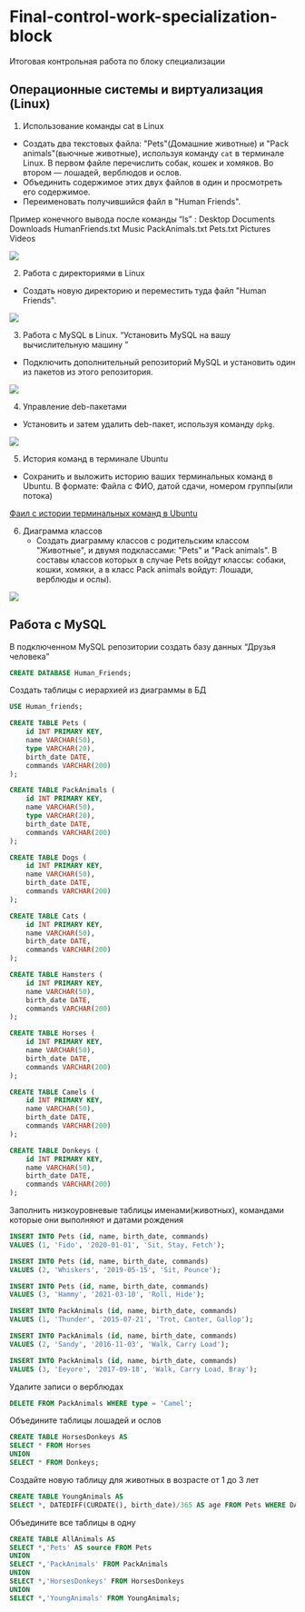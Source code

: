 # Final-control-work-specialization-block

Итоговая контрольная работа по блоку специализации

## Операционные системы и виртуализация (Linux)

1.  Использование команды cat в Linux

- Создать два текстовых файла: "Pets"(Домашние животные) и "Pack animals"(вьючные животные), используя команду `cat` в терминале Linux. В первом файле перечислить собак, кошек и хомяков. Во втором — лошадей, верблюдов и ослов.
- Объединить содержимое этих двух файлов в один и просмотреть его содержимое.
- Переименовать получившийся файл в "Human Friends".

Пример конечного вывода после команды “ls” :
Desktop Documents Downloads HumanFriends.txt Music PackAnimals.txt Pets.txt Pictures Videos

![](screens/task1_1.png)

2. Работа с директориями в Linux

- Создать новую директорию и переместить туда файл "Human Friends".

![](screens/task2_1.png)

3. Работа с MySQL в Linux. “Установить MySQL на вашу вычислительную машину ”

- Подключить дополнительный репозиторий MySQL и установить один из пакетов из этого репозитория.

![](screens/task3_1.png)

4. Управление deb-пакетами

- Установить и затем удалить deb-пакет, используя команду `dpkg`.

![](screens/task4_1.png)

5. История команд в терминале Ubuntu

- Сохранить и выложить историю ваших терминальных команд в Ubuntu.
  В формате: Файла с ФИО, датой сдачи, номером группы(или потока)

[Фаил с истории терминальных команд в Ubuntu](</docs/Зубрилин_АО_04_11(history).pdf>)

6. Диаграмма классов
   - Создать диаграмму классов с родительским классом "Животные", и двумя подклассами: "Pets" и "Pack animals".
     В составы классов которых в случае Pets войдут классы: собаки, кошки, хомяки, а в класс Pack animals войдут: Лошади, верблюды и ослы).

![](screens/task6_1.png)

## Работа с MySQL

В подключенном MySQL репозитории создать базу данных “Друзья
человека”

```sql
CREATE DATABASE Human_Friends;
```

Создать таблицы с иерархией из диаграммы в БД

```sql
USE Human_friends;

CREATE TABLE Pets (
    id INT PRIMARY KEY,
    name VARCHAR(50),
    type VARCHAR(20),
    birth_date DATE,
    commands VARCHAR(200)
);

CREATE TABLE PackAnimals (
    id INT PRIMARY KEY,
    name VARCHAR(50),
    type VARCHAR(20),
    birth_date DATE,
    commands VARCHAR(200)
);

CREATE TABLE Dogs (
    id INT PRIMARY KEY,
    name VARCHAR(50),
    birth_date DATE,
    commands VARCHAR(200)
);

CREATE TABLE Cats (
    id INT PRIMARY KEY,
    name VARCHAR(50),
    birth_date DATE,
    commands VARCHAR(200)
);

CREATE TABLE Hamsters (
    id INT PRIMARY KEY,
    name VARCHAR(50),
    birth_date DATE,
    commands VARCHAR(200)
);

CREATE TABLE Horses (
    id INT PRIMARY KEY,
    name VARCHAR(50),
    birth_date DATE,
    commands VARCHAR(200)
);

CREATE TABLE Camels (
    id INT PRIMARY KEY,
    name VARCHAR(50),
    birth_date DATE,
    commands VARCHAR(200)
);

CREATE TABLE Donkeys (
    id INT PRIMARY KEY,
    name VARCHAR(50),
    birth_date DATE,
    commands VARCHAR(200)
);

```

Заполнить низкоуровневые таблицы именами(животных), командами
которые они выполняют и датами рождения

```sql
INSERT INTO Pets (id, name, birth_date, commands)
VALUES (1, 'Fido', '2020-01-01', 'Sit, Stay, Fetch');

INSERT INTO Pets (id, name, birth_date, commands)
VALUES (2, 'Whiskers', '2019-05-15', 'Sit, Pounce');

INSERT INTO Pets (id, name, birth_date, commands)
VALUES (3, 'Hammy', '2021-03-10', 'Roll, Hide');

INSERT INTO PackAnimals (id, name, birth_date, commands)
VALUES (1, 'Thunder', '2015-07-21', 'Trot, Canter, Gallop');

INSERT INTO PackAnimals (id, name, birth_date, commands)
VALUES (2, 'Sandy', '2016-11-03', 'Walk, Carry Load');

INSERT INTO PackAnimals (id, name, birth_date, commands)
VALUES (3, 'Eeyore', '2017-09-18', 'Walk, Carry Load, Bray');
```

Удалите записи о верблюдах

```sql
DELETE FROM PackAnimals WHERE type = 'Camel';
```

Объедините таблицы лошадей и ослов

```sql
CREATE TABLE HorsesDonkeys AS
SELECT * FROM Horses
UNION
SELECT * FROM Donkeys;
```

Создайте новую таблицу для животных в возрасте от 1 до 3 лет

```sql
CREATE TABLE YoungAnimals AS
SELECT *, DATEDIFF(CURDATE(), birth_date)/365 AS age FROM Pets WHERE DATEDIFF(CURDATE(), birth_date)/365 BETWEEN 1 AND 3;
```

Объедините все таблицы в одну

```sql
CREATE TABLE AllAnimals AS
SELECT *,'Pets' AS source FROM Pets
UNION
SELECT *,'PackAnimals' FROM PackAnimals
UNION
SELECT *,'HorsesDonkeys' FROM HorsesDonkeys
UNION
SELECT *,'YoungAnimals' FROM YoungAnimals;
```
